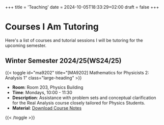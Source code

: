 +++
title = 'Teaching'
date = 2024-10-05T18:33:29+02:00
draft = false
+++
# Courses I Am Tutoring
Here's a list of courses and tutorial sessions I will be tutoring for the upcoming semester.
## Winter Semester 2024/25(WS24/25)
{{< toggle id="ma9202" title="[MA9202] Mathematics for Physicists 2: Analysis 1" class="large-heading" >}}
<ul>
    <li><strong>Room</strong>: Room 203, Physics Building</li>  
    <li><strong>Time</strong>: Mondays, 10:00 - 11:30</li>  
    <li><strong>Description</strong>: Assistance with problem sets and conceptual clarification for the Real Analysis course closely tailored for Physics Students.</li>
    <li><strong>Material</strong>: <a href="notes/">Download Course Notes</a></li>
</ul>
{{< /toggle >}}


<script>
  function toggleDetails(courseId) {
      const details = document.getElementById(courseId);
      if (details.style.display === "none") {
          details.style.display = "block";
      } else {
          details.style.display = "none";
      }
  }
i</script>
